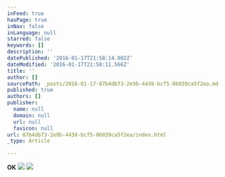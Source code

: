 ```yaml
---
inFeed: true
hasPage: true
inNav: false
inLanguage: null
starred: false
keywords: []
description: ''
datePublished: '2016-01-17T21:58:14.002Z'
dateModified: '2016-01-17T21:58:11.566Z'
title: ''
author: []
sourcePath: _posts/2016-01-17-87b4db73-2e9b-4438-bcf5-06039ca5f2ea.md
published: true
authors: []
publisher:
  name: null
  domain: null
  url: null
  favicon: null
url: 87b4db73-2e9b-4438-bcf5-06039ca5f2ea/index.html
_type: Article

---
```

**OK**
![](https://the-grid-user-content.s3-us-west-2.amazonaws.com/3e39621c-e8bd-4228-9458-99f6beef249f.jpg)
![](https://the-grid-user-content.s3-us-west-2.amazonaws.com/f7279e49-d76c-493c-9b3b-ae95dd471ef0.gif)